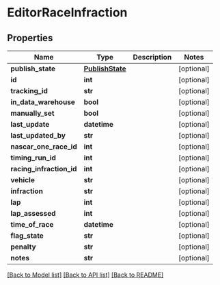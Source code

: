 # EditorRaceInfraction

## Properties
Name | Type | Description | Notes
------------ | ------------- | ------------- | -------------
**publish_state** | [**PublishState**](PublishState.md) |  | [optional] 
**id** | **int** |  | [optional] 
**tracking_id** | **str** |  | [optional] 
**in_data_warehouse** | **bool** |  | [optional] 
**manually_set** | **bool** |  | [optional] 
**last_update** | **datetime** |  | [optional] 
**last_updated_by** | **str** |  | [optional] 
**nascar_one_race_id** | **int** |  | [optional] 
**timing_run_id** | **int** |  | [optional] 
**racing_infraction_id** | **int** |  | [optional] 
**vehicle** | **str** |  | [optional] 
**infraction** | **str** |  | [optional] 
**lap** | **int** |  | [optional] 
**lap_assessed** | **int** |  | [optional] 
**time_of_race** | **datetime** |  | [optional] 
**flag_state** | **str** |  | [optional] 
**penalty** | **str** |  | [optional] 
**notes** | **str** |  | [optional] 

[[Back to Model list]](../README.md#documentation-for-models) [[Back to API list]](../README.md#documentation-for-api-endpoints) [[Back to README]](../README.md)

